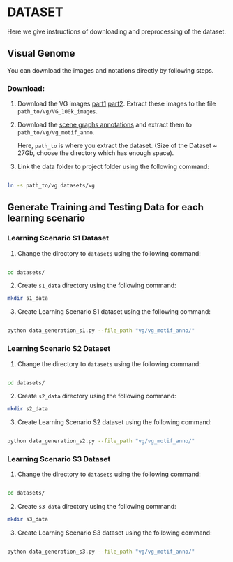 # DATASET

Here we give instructions of downloading and preprocessing of the dataset. 

## Visual Genome

You can download the images and notations directly by following steps. 

### Download:
1. Download the VG images [part1](https://cs.stanford.edu/people/rak248/VG_100K_2/images.zip) [part2](https://cs.stanford.edu/people/rak248/VG_100K_2/images2.zip). Extract these images to the file `path_to/vg/VG_100k_images`. 

2. Download the [scene graphs annotations](https://shanghaitecheducn-my.sharepoint.com/:u:/g/personal/lirj2_shanghaitech_edu_cn/EfI9vkdunDpCqp8ooxoHhloBE6KDuztZDWQM_Sbsw_1x5A?e=N8gWIS) and extract them to `path_to/vg/vg_motif_anno`.

   Here, `path_to` is where you extract the dataset. (Size of the Dataset ~ 27Gb, choose the directory which has enough space).

3. Link the data folder to project folder using the following command:
```bash

ln -s path_to/vg datasets/vg
```

## Generate Training and Testing Data for each learning scenario 

### Learning Scenario S1 Dataset

1. Change the directory to `datasets` using the following command:
```bash

cd datasets/

```
2. Create `s1_data` directory using the following command:
```bash
mkdir s1_data

```
3. Create Learning Scenario S1 dataset using the following command:
```bash

python data_generation_s1.py --file_path "vg/vg_motif_anno/"
```

### Learning Scenario S2 Dataset

1. Change the directory to `datasets` using the following command:
```bash

cd datasets/

```
2. Create `s2_data` directory using the following command:
```bash
mkdir s2_data

```
3. Create Learning Scenario S2 dataset using the following command:
```bash

python data_generation_s2.py --file_path "vg/vg_motif_anno/"
```

### Learning Scenario S3 Dataset

1. Change the directory to `datasets` using the following command:
```bash

cd datasets/

```
2. Create `s3_data` directory using the following command:
```bash
mkdir s3_data

```
3. Create Learning Scenario S3 dataset using the following command:
```bash

python data_generation_s3.py --file_path "vg/vg_motif_anno/"
```


